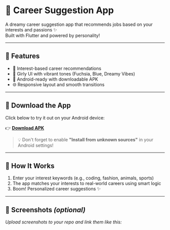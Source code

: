 # 💖 Career Suggestion App

A dreamy career suggestion app that recommends jobs based on your interests and passions ✨  
Built with Flutter and powered by personality!

---

## 🌟 Features

- 🎯 Interest-based career recommendations
- 💅 Girly UI with vibrant tones (Fuchsia, Blue, Dreamy Vibes)
- 📱 Android-ready with downloadable APK
- 🌐 Responsive layout and smooth transitions

---

## 📲 Download the App

Click below to try it out on your Android device:

👉 **[Download APK](https://github.com/KamaliSri16/career_suggestion_app/raw/main/apk/app-release.apk)**

> 💡 Don't forget to enable **"Install from unknown sources"** in your Android settings!

---

## 🧠 How It Works

1. Enter your interest keywords (e.g., coding, fashion, animals, sports)
2. The app matches your interests to real-world careers using smart logic
3. Boom! Personalized career suggestions ✨

---

## 📸 Screenshots *(optional)*

*Upload screenshots to your repo and link them like this:*

